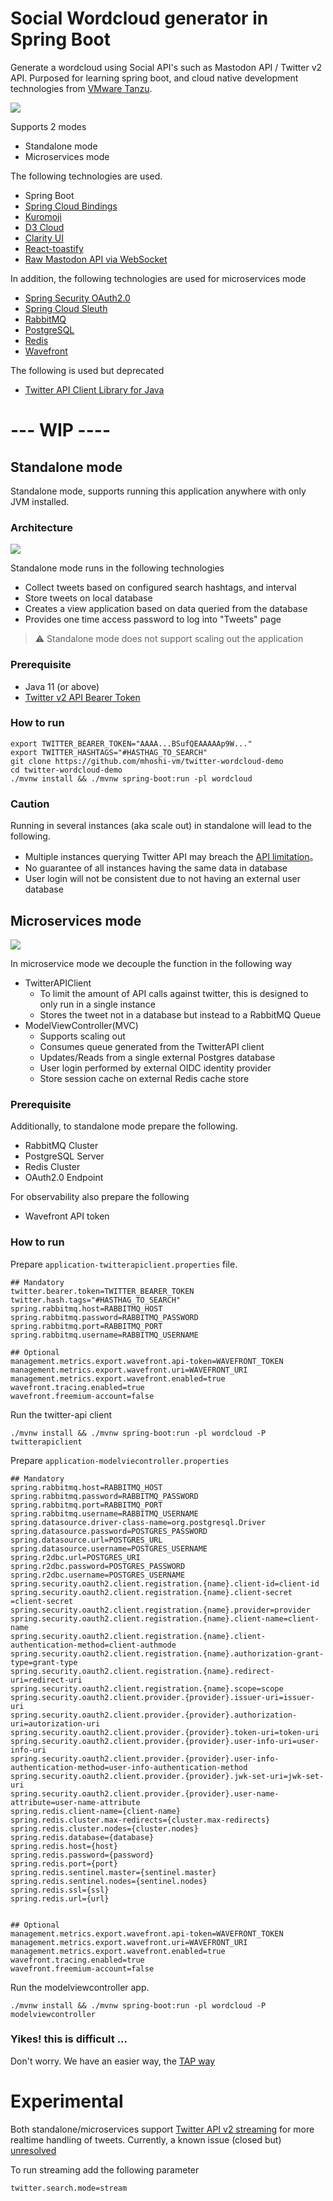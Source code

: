 # Social Wordcloud generator in Spring Boot

Generate a wordcloud using Social API's such as Mastodon API / Twitter v2 API. Purposed for learning spring boot, and cloud native development technologies from [VMware Tanzu](https://tanzu.vmware.com/tanzu).

![](img/pic5.png)

Supports 2 modes
- Standalone mode
- Microservices mode

The following technologies are used.

- Spring Boot
- [Spring Cloud Bindings](https://github.com/spring-cloud/spring-cloud-bindings)
- [Kuromoji](https://github.com/atilika/kuromoji)
- [D3 Cloud](https://github.com/jasondavies/d3-cloud)
- [Clarity UI](https://clarity.design/)
- [React-toastify](https://fkhadra.github.io/react-toastify/introduction)
- [Raw Mastodon API via WebSocket](https://docs.joinmastodon.org/methods/streaming/#websocket)

In addition, the following technologies are used for microservices mode
- [Spring Security OAuth2.0](https://spring.io/guides/tutorials/spring-boot-oauth2/)
- [Spring Cloud Sleuth](https://spring.io/projects/spring-cloud-sleuth)
- [RabbitMQ](https://www.rabbitmq.com/)
- [PostgreSQL](https://www.postgresql.org/)
- [Redis](https://redis.io/)
- [Wavefront](https://tanzu.vmware.com/observability)

The following is used but deprecated
- [Twitter API Client Library for Java](https://github.com/twitterdev/twitter-api-java-sdk)

# --- WIP ----

## Standalone mode

Standalone mode, supports running this application anywhere with only JVM installed.

### Architecture

![](img/pic6.png)

Standalone mode runs in the following technologies

- Collect tweets based on configured search hashtags, and interval
- Store tweets on local database
- Creates a view application based on data queried from the database
- Provides one time access password to log into "Tweets" page

> :warning: Standalone mode does not support scaling out the application
### Prerequisite

- Java 11 (or above)
- [Twitter v2 API Bearer Token](https://developer.twitter.com/en/docs/authentication/oauth-2-0/bearer-tokens)

### How to run

```
export TWITTER_BEARER_TOKEN="AAAA...BSufQEAAAAAp9W..."
export TWITTER_HASHTAGS="#HASTHAG_TO_SEARCH"
git clone https://github.com/mhoshi-vm/twitter-wordcloud-demo
cd twitter-wordcloud-demo
./mvnw install && ./mvnw spring-boot:run -pl wordcloud
```

### Caution

Running in several instances (aka scale out) in standalone will lead to the following.

- Multiple instances querying Twitter API may breach the [API limitation](https://developer.twitter.com/ja/docs/twitter-api/rate-limits)。
- No guarantee of all instances having the same data in database
- User login will not be consistent due to not having an external user database

## Microservices mode

![](img/pic7.png)

In microservice mode we decouple the function in the following way

- TwitterAPIClient
  - To limit the amount of API calls against twitter, this is designed to only run in a single instance
  - Stores the tweet not in a database but instead to a RabbitMQ Queue
- ModelViewController(MVC)
  - Supports scaling out
  - Consumes queue generated from the TwitterAPI client
  - Updates/Reads from a single external Postgres database
  - User login performed by external OIDC identity provider
  - Store session cache on external Redis cache store

### Prerequisite

Additionally, to standalone mode prepare the following.

- RabbitMQ Cluster
- PostgreSQL Server
- Redis Cluster
- OAuth2.0 Endpoint

For observability also prepare the following
- Wavefront API token

### How to run

Prepare `application-twitterapiclient.properties` file.

```
## Mandatory
twitter.bearer.token=TWITTER_BEARER_TOKEN
twitter.hash.tags="#HASTHAG_TO_SEARCH"
spring.rabbitmq.host=RABBITMQ_HOST
spring.rabbitmq.password=RABBITMQ_PASSWORD
spring.rabbitmq.port=RABBITMQ_PORT
spring.rabbitmq.username=RABBITMQ_USERNAME

## Optional
management.metrics.export.wavefront.api-token=WAVEFRONT_TOKEN
management.metrics.export.wavefront.uri=WAVEFRONT_URI
management.metrics.export.wavefront.enabled=true
wavefront.tracing.enabled=true
wavefront.freemium-account=false
```

Run the twitter-api client

```
./mvnw install && ./mvnw spring-boot:run -pl wordcloud -P twitterapiclient
```

Prepare `application-modelviecontroller.properties` 

```
## Mandatory
spring.rabbitmq.host=RABBITMQ_HOST
spring.rabbitmq.password=RABBITMQ_PASSWORD
spring.rabbitmq.port=RABBITMQ_PORT
spring.rabbitmq.username=RABBITMQ_USERNAME
spring.datasource.driver-class-name=org.postgresql.Driver
spring.datasource.password=POSTGRES_PASSWORD
spring.datasource.url=POSTGRES_URL
spring.datasource.username=POSTGRES_USERNAME
spring.r2dbc.url=POSTGRES_URI
spring.r2dbc.password=POSTGRES_PASSWORD
spring.r2dbc.username=POSTGRES_USERNAME
spring.security.oauth2.client.registration.{name}.client-id=client-id
spring.security.oauth2.client.registration.{name}.client-secret	=client-secret
spring.security.oauth2.client.registration.{name}.provider=provider
spring.security.oauth2.client.registration.{name}.client-name=client-name
spring.security.oauth2.client.registration.{name}.client-authentication-method=client-authmode
spring.security.oauth2.client.registration.{name}.authorization-grant-type=grant-type
spring.security.oauth2.client.registration.{name}.redirect-uri=redirect-uri
spring.security.oauth2.client.registration.{name}.scope=scope
spring.security.oauth2.client.provider.{provider}.issuer-uri=issuer-uri
spring.security.oauth2.client.provider.{provider}.authorization-uri=autorization-uri
spring.security.oauth2.client.provider.{provider}.token-uri=token-uri
spring.security.oauth2.client.provider.{provider}.user-info-uri=user-info-uri
spring.security.oauth2.client.provider.{provider}.user-info-authentication-method=user-info-authentication-method
spring.security.oauth2.client.provider.{provider}.jwk-set-uri=jwk-set-uri
spring.security.oauth2.client.provider.{provider}.user-name-attribute=user-name-attribute
spring.redis.client-name={client-name}
spring.redis.cluster.max-redirects={cluster.max-redirects}
spring.redis.cluster.nodes={cluster.nodes}
spring.redis.database={database}
spring.redis.host={host}
spring.redis.password={password}
spring.redis.port={port}
spring.redis.sentinel.master={sentinel.master}
spring.redis.sentinel.nodes={sentinel.nodes}
spring.redis.ssl={ssl}
spring.redis.url={url}


## Optional
management.metrics.export.wavefront.api-token=WAVEFRONT_TOKEN
management.metrics.export.wavefront.uri=WAVEFRONT_URI
management.metrics.export.wavefront.enabled=true
wavefront.tracing.enabled=true
wavefront.freemium-account=false
```

Run the modelviewcontroller app.

```
./mvnw install && ./mvnw spring-boot:run -pl wordcloud -P modelviewcontroller
```

### Yikes! this is difficult ...

Don't worry. We have an easier way, the [TAP way](TAP.md)

# Experimental

Both standalone/microservices support [Twitter API v2 streaming](https://developer.twitter.com/en/docs/tutorials/stream-tweets-in-real-time) for more realtime handling of tweets.
Currently, a known issue (closed but) [unresolved](https://github.com/twitterdev/twitter-api-java-sdk/issues/43)

To run streaming add the following parameter

```
twitter.search.mode=stream
```